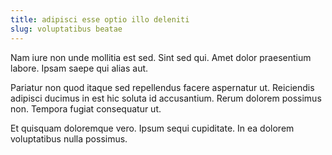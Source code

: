 ```yaml
---
title: adipisci esse optio illo deleniti
slug: voluptatibus beatae
---
```


Nam iure non unde mollitia est sed. Sint sed qui. Amet dolor praesentium labore. Ipsam saepe qui alias aut.

Pariatur non quod itaque sed repellendus facere aspernatur ut. Reiciendis adipisci ducimus in est hic soluta id accusantium. Rerum dolorem possimus non. Tempora fugiat consequatur ut.

Et quisquam doloremque vero. Ipsum sequi cupiditate. In ea dolorem voluptatibus nulla possimus.
